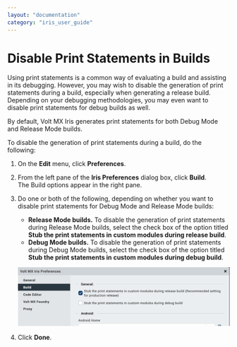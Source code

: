 ```yaml
---
layout: "documentation"
category: "iris_user_guide"
---
```

                         


Disable Print Statements in Builds
==================================

Using print statements is a common way of evaluating a build and assisting in its debugging. However, you may wish to disable the generation of print statements during a build, especially when generating a release build. Depending on your debugging methodologies, you may even want to disable print statements for debug builds as well.

By default, Volt MX Iris generates print statements for both Debug Mode and Release Mode builds.

To disable the generation of print statements during a build, do the following:

1.  On the **Edit** menu, click **Preferences**.
2.  From the left pane of the **Iris Preferences** dialog box, click **Build**.  
    The Build options appear in the right pane.
3.  Do one or both of the following, depending on whether you want to disable print statements for Debug Mode and Release Mode builds:

    *   **Release Mode builds.** To disable the generation of print statements during Release Mode builds, select the check box of the option titled **Stub the print statements in custom modules during release build**.
    *   **Debug Mode builds.** To disable the generation of print statements during Debug Mode builds, select the check box of the option titled **Stub the print statements in custom modules during debug build**.

    ![](Resources/Images/DisablePrintStatementOptions.png)

4.  Click **Done**.
